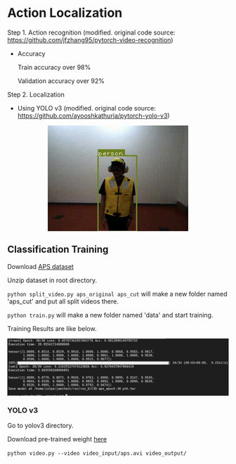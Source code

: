 # Action Localization

Step 1. Action recognition (modified. original code source: https://github.com/jfzhang95/pytorch-video-recognition)
 - Accuracy
 
 
   Train accuracy over 98%
 
 
   Validation accuracy over 92%
 
 
Step 2. Localization
 - Using YOLO v3 (modified. original code source: https://github.com/ayooshkathuria/pytorch-yolo-v3)

<p align="center"><img src="yolov3/video_output/demo.gif" align="center"></p>

## Classification Training

Download [APS dataset](https://drive.google.com/file/d/1VFM1J2yem5L3m6Zabefv6Qveeh4DXnUj/view?usp=sharing)

Unzip dataset in root directory.

`python split_video.py aps_original aps_cut` 
will make a new folder named 'aps_cut' and put all split videos there.

`python train.py`
will make a new folder named 'data' and start training.

Training Results are like below.

<p align="center"><img src="base-6-9-16-19.JPG" align="center"></p>

### YOLO v3
Go to yolov3 directory.

Download pre-trained weight [here](https://pjreddie.com/media/files/yolov3.weights)

`python video.py --video video_input/aps.avi video_output/`
